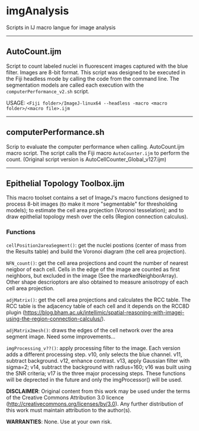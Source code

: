 # imgAnalysis
Scripts in IJ macro langue for image analysis

***
## AutoCount.ijm
Script to count labeled nuclei in fluorescent images captured with the blue	filter. Images are 8-bit format. This script was designed to be executed in the Fiji headless mode by calling the code from the command line. The segmentation models are called each execution with the `computerPerformance_v2.sh` script.

USAGE:
`<Fiji folder>/ImageJ-linux64 --headless -macro <macro folder>/<macro file>.ijm`


***
## computerPerformance.sh
Scrip to evaluate the computer performance when calling. AutoCount.ijm macro script. The script calls the Fiji macro `AutoCounter.ijm` to perform the count. (Original script version is AutoCellCounter_Global_v127.ijm)

***
## Epithelial Topology Toolbox.ijm
This macro toolset contains a set of ImageJ's macro functions designed to process 8-bit images (to make it more "segmentable" for thresholding models); to estimate the cell area projection (Voronoi tesselation); and to draw epithelial topology mesh over the cells (Region connection calculus).

### Functions
`cellPosition2areaSegment()`: get the nuclei postions (center of mass from the Results table) and build the Voronoi diagram (the cell area projection).
		
`NFN_count()`: get the cell area projections and count the number of nearest neigbor of each cell. Cells in the edge of the image are counted as first neighbors, but excluded in the image (See the markedNeighborArray). Other shape descrioptors are also obtained to measure anisotropy of each cell area projection.
	
`adjMatrix()`: get the cell area projections and calculates the RCC table. The RCC table is the adjacency table of each cell and it depends on the RCC8D plugin 
(https://blog.bham.ac.uk/intellimic/spatial-reasoning-with-imagej-using-the-region-connection-calculus/).

`adjMatrix2mesh()`: draws the edges of the cell network over the area segment image. Need some improvements...
	
`imgProcessing_v??()`: apply processing filter to the image. Each version adds a different processing step. v10, only selects the blue channel. v11, subtract background. v12, enhance contrast. v13, apply Gaussian filter with sigma=2; v14, subtract the background with radius=160; v16 was built using the SNR criteria; v17 is the three major processing steps. These functions will be deprected in the future and only the imgProcessor() will be used.

**DISCLAIMER**: Original content from this work may be used under the terms of the Creative Commons Attribution 3.0 licence (http://creativecommons.org/licenses/by/3.0). Any further distribution of this work must maintain attribution to the author(s).

**WARRANTIES**: None. Use at your own risk.

